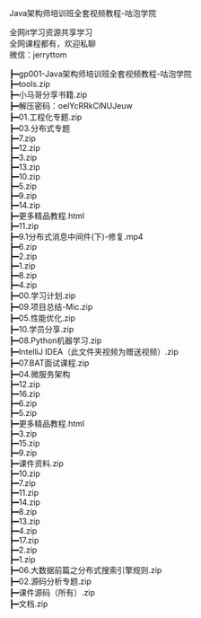 Java架构师培训班全套视频教程-咕泡学院

全网it学习资源共享学习<br>全网课程都有，欢迎私聊<br>微信：jerryttom<br>

┣━gp001-Java架构师培训班全套视频教程-咕泡学院<br> ┣━tools.zip<br> ┣━小马哥分享书籍.zip<br> ┣━解压密码：oelYcRRkClNUJeuw<br> ┣━01.工程化专题.zip<br> ┣━03.分布式专题<br> ┣━7.zip<br> ┣━12.zip<br> ┣━3.zip<br> ┣━13.zip<br> ┣━10.zip<br> ┣━5.zip<br> ┣━9.zip<br> ┣━14.zip<br> ┣━更多精品教程.html<br> ┣━11.zip<br> ┣━9.1分布式消息中间件(下)-修复.mp4<br> ┣━6.zip<br> ┣━2.zip<br> ┣━1.zip<br> ┣━8.zip<br> ┣━4.zip<br> ┣━00.学习计划.zip<br> ┣━09.项目总结-Mic.zip<br> ┣━05.性能优化.zip<br> ┣━10.学员分享.zip<br> ┣━08.Python机器学习.zip<br> ┣━IntelliJ IDEA（此文件夹视频为赠送视频）.zip<br> ┣━07.BAT面试课程.zip<br> ┣━04.微服务架构<br> ┣━12.zip<br> ┣━16.zip<br> ┣━6.zip<br> ┣━5.zip<br> ┣━更多精品教程.html<br> ┣━3.zip<br> ┣━15.zip<br> ┣━9.zip<br> ┣━课件资料.zip<br> ┣━10.zip<br> ┣━7.zip<br> ┣━11.zip<br> ┣━14.zip<br> ┣━8.zip<br> ┣━13.zip<br> ┣━4.zip<br> ┣━17.zip<br> ┣━2.zip<br> ┣━1.zip<br> ┣━06.大数据前篇之分布式搜索引擎规则.zip<br> ┣━02.源码分析专题.zip<br> ┣━课件源码（所有）.zip<br> ┣━文档.zip